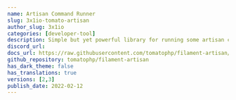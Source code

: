 ```yaml
---
name: Artisan Command Runner
slug: 3x1io-tomato-artisan
author_slug: 3x1io
categories: [developer-tool]
description: Simple but yet powerful library for running some artisan commands.
discord_url:
docs_url: https://raw.githubusercontent.com/tomatophp/filament-artisan/master/README.md
github_repository: tomatophp/filament-artisan
has_dark_theme: false
has_translations: true
versions: [2,3]
publish_date: 2022-02-12
---
```

